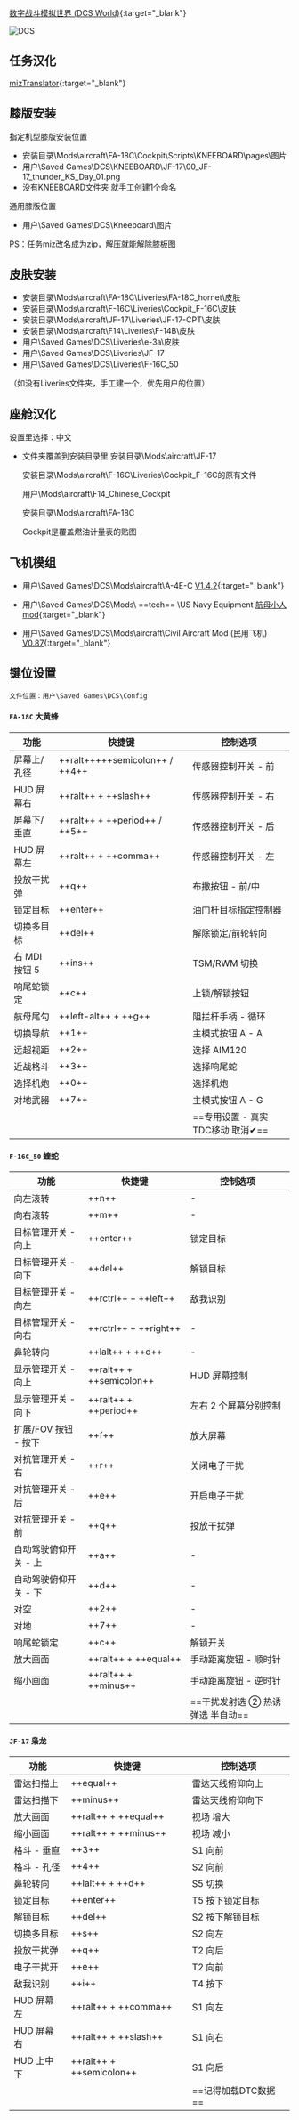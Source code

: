 [数字战斗模拟世界 (DCS World)](https://www.digitalcombatsimulator.com/cn/products/world/){:target="_blank"}

![DCS](../images/dcs.png)

##  任务汉化

[mizTranslator](https://www.digitalcombatsimulator.com/cn/files/3311465/){:target="_blank"}  

## 膝版安装
指定机型膝版安装位置
 
* 安装目录\Mods\aircraft\FA-18C\Cockpit\Scripts\KNEEBOARD\pages\图片
* 用户\Saved Games\DCS\KNEEBOARD\JF-17\00_JF-17_thunder_KS_Day_01.png
* 没有KNEEBOARD文件夹  就手工创建1个命名

通用膝版位置

* 用户\Saved Games\DCS\Kneeboard\图片

PS：任务miz改名成为zip，解压就能解除膝板图

## 皮肤安装
*  安装目录\Mods\aircraft\FA-18C\Liveries\FA-18C_hornet\皮肤
* 安装目录\Mods\aircraft\F-16C\Liveries\Cockpit_F-16C\皮肤
* 安装目录\Mods\aircraft\JF-17\Liveries\JF-17-CPT\皮肤
* 安装目录\Mods\aircraft\F14\Liveries\F-14B\皮肤
* 用户\Saved Games\DCS\Liveries\e-3a\皮肤
* 用户\Saved Games\DCS\Liveries\JF-17
* 用户\Saved Games\DCS\Liveries\F-16C_50

（如没有Liveries文件夹，手工建一个，优先用户的位置）

## 座舱汉化
设置里选择：中文   

* 文件夹覆盖到安装目录里 安装目录\Mods\aircraft\JF-17 

     安装目录\Mods\aircraft\F-16C\Liveries\Cockpit_F-16C的原有文件

     用户\Mods\aircraft\F14_Chinese_Cockpit

     安装目录\Mods\aircraft\FA-18C

     Cockpit是覆盖燃油计量表的贴图

## 飞机模组

*  用户\Saved Games\DCS\Mods\aircraft\A-4E-C  [V1.4.2](https://github.com/Community-A-4E/community-a4e-c/releases/tag/v1.4.2){:target="_blank"}

*  用户\Saved Games\DCS\Mods\\ ==tech== \US Navy Equipment   [航母小人mod](https://www.digitalcombatsimulator.com/en/files/3301580/){:target="_blank"}

*  用户\Saved Games\DCS\Mods\aircraft\Civil Aircraft Mod (民用飞机) [V0.87](https://e.pcloud.link/publink/show?code=kZnSSnZ0Qsvw5tKgvzON5OYcKDWMJJrL7yX){:target="_blank"}

## 键位设置

`文件位置：用户\Saved Games\DCS\Config`

#### `FA-18C` 大黄蜂

| 功能 | 快捷键                              | 控制选项                    |
| --- |----------------------------------|-------------------------|
| 屏幕上/孔径 | ++ralt+++++semicolon++  /  ++4++ | 传感器控制开关 - 前             |
| HUD 屏幕右 | ++ralt++ + ++slash++             | 传感器控制开关 - 右             |
| 屏幕下/垂直 | ++ralt++ + ++period++  /  ++5++  | 传感器控制开关 - 后             |
| HUD 屏幕左 | ++ralt++ + ++comma++             | 传感器控制开关 - 左             |
| 投放干扰弹 | ++q++                            | 布撒按钮 - 前/中              |
| 锁定目标 | ++enter++                        | 油门杆目标指定控制器              |
| 切换多目标 | ++del++                          | 解除锁定/前轮转向               |
| 右 MDI 按钮 5 | ++ins++                          | TSM/RWM 切换              |
| 响尾蛇锁定 | ++c++                            | 上锁/解锁按钮                 |
| 航母尾勾 | ++left-alt++ + ++g++             | 阻拦杆手柄 - 循环              |
| 切换导航 | ++1++                            | 主模式按钮 A - A             |
| 远超视距 | ++2++                            | 选择 AIM120               |
| 近战格斗 | ++3++                            | 选择响尾蛇                   |
| 选择机炮 | ++0++                            | 选择机炮                    |
| 对地武器 | ++7++                            | 主模式按钮 A - G             |
||                                  | ==专用设置 - 真实TDC移动 取消✔== |
    

#### `F-16C_50` 蝰蛇

| 功能 | 快捷键                      | 控制选项                 |
| --- |--------------------------|----------------------|
| 向左滚转 | ++n++                    | -                    |
| 向右滚转 | ++m++                    | -                    |
| 目标管理开关 - 向上 | ++enter++                | 锁定目标                 |
| 目标管理开关 - 向下 | ++del++                  | 解锁目标                 |
| 目标管理开关 - 向左 | ++rctrl++ + ++left++     | 敌我识别                 |
| 目标管理开关 - 向右 | ++rctrl++ + ++right++    | -                    |
| 鼻轮转向 | ++lalt++ + ++d++         | -                    |
| 显示管理开关 - 向上 | ++ralt++ + ++semicolon++ | HUD 屏幕控制             |
| 显示管理开关 - 向下 | ++ralt++ + ++period++    | 左右 2 个屏幕分别控制         |
| 扩展/FOV 按钮 - 按下 | ++f++                    | 放大屏幕                 |
| 对抗管理开关 - 右 | ++r++                    | 关闭电子干扰               |
| 对抗管理开关 - 后 | ++e++                    | 开启电子干扰               |
| 对抗管理开关 - 前 | ++q++                    | 投放干扰弹                |
| 自动驾驶俯仰开关 - 上 | ++a++                    | -                    |
| 自动驾驶俯仰开关 - 下 | ++d++                    | -                    |
| 对空 | ++2++                    | -                    |
| 对地 | ++7++                    | -                    |
| 响尾蛇锁定 | ++c++                    | 解锁开关                 |
| 放大画面 | ++ralt++ + ++equal++    | 手动距离旋钮 - 顺时针         |
| 缩小画面 | ++ralt++ + ++minus++         | 手动距离旋钮 - 逆时针         |
|     |                          | ==干扰发射选 ② 热诱弹选 半自动== |


#### `JF-17`  枭龙

| 功能 | 快捷键                  | 控制选项          |
| --- |----------------------|---------------|
| 雷达扫描上 | ++equal++            | 雷达天线俯仰向上      |
| 雷达扫描下 | ++minus++            | 雷达天线俯仰向下      |
| 放大画面 | ++ralt++ + ++equal++ | 视场 增大         |
| 缩小画面 | ++ralt++ + ++minus++ | 视场 减小         |
| 格斗 - 垂直 | ++3++                | S1 向前         |
| 格斗 - 孔径 | ++4++                | S2 向前         |
| 鼻轮转向 | ++lalt++ + ++d++     | S5 切换         |
| 锁定目标 | ++enter++            | T5 按下锁定目标     |
| 解锁目标 | ++del++              | S2 按下解锁目标     |
| 切换多目标 | ++s++                | S2 向左         |
| 投放干扰弹 | ++q++                | T2 向后         |
| 电子干扰开 | ++e++                | T2 向前         |
| 敌我识别 | ++i++                | T4 按下         |
| HUD 屏幕左 | ++ralt++ + ++comma++ | S1 向左         |
| HUD 屏幕右 | ++ralt++ + ++slash++ | S1 向右         |
| HUD 上中下 |  ++ralt++ + ++semicolon++   | S1 向后         |
|         |                      | ==记得加载DTC数据== |
    
